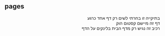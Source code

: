 ## pages
<p align="right">
בתיקייה זו בחרתי לשים רק דף אחד כרגע <br>
דף זה מיישם קסטום הוק<br>
רכיב זה נגיש רק מדף הבית בלינקים על הדף<br>

</p>